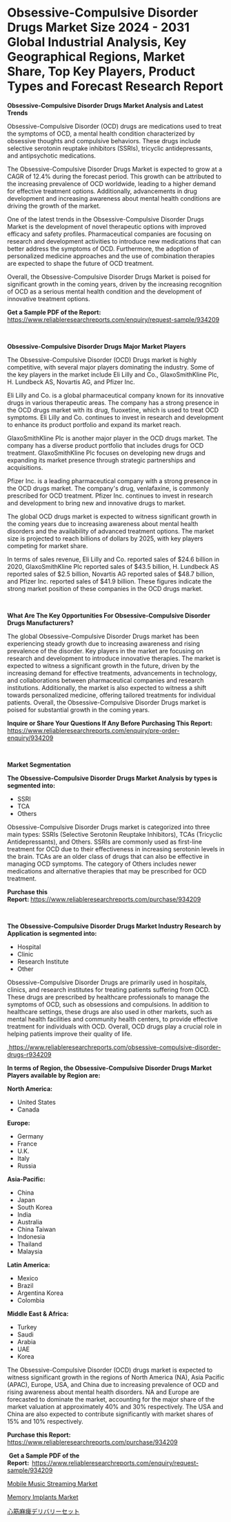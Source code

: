 <p><h1>Obsessive-Compulsive Disorder Drugs Market Size 2024 - 2031 Global Industrial Analysis, Key Geographical Regions, Market Share, Top Key Players, Product Types and Forecast Research Report</h1></p><p><strong>Obsessive-Compulsive Disorder Drugs Market Analysis and Latest Trends</strong></p>
<p><p>Obsessive-Compulsive Disorder (OCD) drugs are medications used to treat the symptoms of OCD, a mental health condition characterized by obsessive thoughts and compulsive behaviors. These drugs include selective serotonin reuptake inhibitors (SSRIs), tricyclic antidepressants, and antipsychotic medications.</p><p>The Obsessive-Compulsive Disorder Drugs Market is expected to grow at a CAGR of 12.4% during the forecast period. This growth can be attributed to the increasing prevalence of OCD worldwide, leading to a higher demand for effective treatment options. Additionally, advancements in drug development and increasing awareness about mental health conditions are driving the growth of the market.</p><p>One of the latest trends in the Obsessive-Compulsive Disorder Drugs Market is the development of novel therapeutic options with improved efficacy and safety profiles. Pharmaceutical companies are focusing on research and development activities to introduce new medications that can better address the symptoms of OCD. Furthermore, the adoption of personalized medicine approaches and the use of combination therapies are expected to shape the future of OCD treatment.</p><p>Overall, the Obsessive-Compulsive Disorder Drugs Market is poised for significant growth in the coming years, driven by the increasing recognition of OCD as a serious mental health condition and the development of innovative treatment options.</p></p>
<p><strong>Get a Sample PDF of the Report:&nbsp;</strong> <a href="https://www.reliableresearchreports.com/enquiry/request-sample/934209">https://www.reliableresearchreports.com/enquiry/request-sample/934209</a></p>
<p>&nbsp;</p>
<p><strong>Obsessive-Compulsive Disorder Drugs Major Market Players</strong></p>
<p><p>The Obsessive-Compulsive Disorder (OCD) Drugs market is highly competitive, with several major players dominating the industry. Some of the key players in the market include Eli Lilly and Co., GlaxoSmithKline Plc, H. Lundbeck AS, Novartis AG, and Pfizer Inc.</p><p>Eli Lilly and Co. is a global pharmaceutical company known for its innovative drugs in various therapeutic areas. The company has a strong presence in the OCD drugs market with its drug, fluoxetine, which is used to treat OCD symptoms. Eli Lilly and Co. continues to invest in research and development to enhance its product portfolio and expand its market reach.</p><p>GlaxoSmithKline Plc is another major player in the OCD drugs market. The company has a diverse product portfolio that includes drugs for OCD treatment. GlaxoSmithKline Plc focuses on developing new drugs and expanding its market presence through strategic partnerships and acquisitions.</p><p>Pfizer Inc. is a leading pharmaceutical company with a strong presence in the OCD drugs market. The company's drug, venlafaxine, is commonly prescribed for OCD treatment. Pfizer Inc. continues to invest in research and development to bring new and innovative drugs to market.</p><p>The global OCD drugs market is expected to witness significant growth in the coming years due to increasing awareness about mental health disorders and the availability of advanced treatment options. The market size is projected to reach billions of dollars by 2025, with key players competing for market share.</p><p>In terms of sales revenue, Eli Lilly and Co. reported sales of $24.6 billion in 2020, GlaxoSmithKline Plc reported sales of $43.5 billion, H. Lundbeck AS reported sales of $2.5 billion, Novartis AG reported sales of $48.7 billion, and Pfizer Inc. reported sales of $41.9 billion. These figures indicate the strong market position of these companies in the OCD drugs market.</p></p>
<p>&nbsp;</p>
<p><strong>What Are The Key Opportunities For Obsessive-Compulsive Disorder Drugs Manufacturers?</strong></p>
<p><p>The global Obsessive-Compulsive Disorder Drugs market has been experiencing steady growth due to increasing awareness and rising prevalence of the disorder. Key players in the market are focusing on research and development to introduce innovative therapies. The market is expected to witness a significant growth in the future, driven by the increasing demand for effective treatments, advancements in technology, and collaborations between pharmaceutical companies and research institutions. Additionally, the market is also expected to witness a shift towards personalized medicine, offering tailored treatments for individual patients. Overall, the Obsessive-Compulsive Disorder Drugs market is poised for substantial growth in the coming years.</p></p>
<p><strong>Inquire or Share Your Questions If Any Before Purchasing This Report:</strong> <a href="https://www.reliableresearchreports.com/enquiry/pre-order-enquiry/934209">https://www.reliableresearchreports.com/enquiry/pre-order-enquiry/934209</a></p>
<p>&nbsp;</p>
<p><strong>Market Segmentation</strong></p>
<p><strong>The Obsessive-Compulsive Disorder Drugs Market Analysis by types is segmented into:</strong></p>
<p><ul><li>SSRI</li><li>TCA</li><li>Others</li></ul></p>
<p><p>Obsessive-Compulsive Disorder Drugs market is categorized into three main types: SSRIs (Selective Serotonin Reuptake Inhibitors), TCAs (Tricyclic Antidepressants), and Others. SSRIs are commonly used as first-line treatment for OCD due to their effectiveness in increasing serotonin levels in the brain. TCAs are an older class of drugs that can also be effective in managing OCD symptoms. The category of Others includes newer medications and alternative therapies that may be prescribed for OCD treatment.</p></p>
<p><strong>Purchase this Report:&nbsp;</strong><a href="https://www.reliableresearchreports.com/purchase/934209">https://www.reliableresearchreports.com/purchase/934209</a></p>
<p>&nbsp;</p>
<p><strong>The Obsessive-Compulsive Disorder Drugs Market Industry Research by Application is segmented into:</strong></p>
<p><ul><li>Hospital</li><li>Clinic</li><li>Research Institute</li><li>Other</li></ul></p>
<p><p>Obsessive-Compulsive Disorder Drugs are primarily used in hospitals, clinics, and research institutes for treating patients suffering from OCD. These drugs are prescribed by healthcare professionals to manage the symptoms of OCD, such as obsessions and compulsions. In addition to healthcare settings, these drugs are also used in other markets, such as mental health facilities and community health centers, to provide effective treatment for individuals with OCD. Overall, OCD drugs play a crucial role in helping patients improve their quality of life.</p></p>
<p><a href="https://www.reliableresearchreports.com/obsessive-compulsive-disorder-drugs-r934209">&nbsp;https://www.reliableresearchreports.com/obsessive-compulsive-disorder-drugs-r934209</a></p>
<p><strong>In terms of Region, the Obsessive-Compulsive Disorder Drugs Market Players available by Region are:</strong></p>
<p>
    <p> <strong> North America: </strong>
        <ul>
            <li>United States</li>
            <li>Canada</li>
        </ul>
        </p> 
    <p> <strong> Europe: </strong>
        <ul>
            <li>Germany</li>
            <li>France</li>
            <li>U.K.</li>
            <li>Italy</li>
            <li>Russia</li>
        </ul>
        </p> 
    <p> <strong> Asia-Pacific: </strong>
        <ul>
            <li>China</li>
            <li>Japan</li>
            <li>South Korea</li>
            <li>India</li>
            <li>Australia</li>
            <li>China Taiwan</li>
            <li>Indonesia</li>
            <li>Thailand</li>
            <li>Malaysia</li>
        </ul>
        </p> 
    <p> <strong> Latin America: </strong>
        <ul>
            <li>Mexico</li>
            <li>Brazil</li>
            <li>Argentina Korea</li>
            <li>Colombia</li>
        </ul>
        </p> 
    <p> <strong> Middle East & Africa: </strong>
        <ul>
            <li>Turkey</li>
            <li>Saudi</li>
            <li>Arabia</li>
            <li>UAE</li>
            <li>Korea</li>
        </ul>
    </p>
    </p>
<p><p>The Obsessive-Compulsive Disorder (OCD) drugs market is expected to witness significant growth in the regions of North America (NA), Asia Pacific (APAC), Europe, USA, and China due to increasing prevalence of OCD and rising awareness about mental health disorders. NA and Europe are forecasted to dominate the market, accounting for the major share of the market valuation at approximately 40% and 30% respectively. The USA and China are also expected to contribute significantly with market shares of 15% and 10% respectively.</p></p>
<p><strong>Purchase this Report: </strong><a href="https://www.reliableresearchreports.com/purchase/934209">https://www.reliableresearchreports.com/purchase/934209</a></p>
<p>&nbsp;<strong>Get a Sample PDF of the Report:&nbsp;&nbsp;</strong><a href="https://www.reliableresearchreports.com/enquiry/request-sample/934209">https://www.reliableresearchreports.com/enquiry/request-sample/934209</a></p>
<p><strong></strong></p>
<p><p><a href="https://github.com/Krish2023na/Market-Research-Report-List-5/blob/main/mobile-music-streaming-market.md">Mobile Music Streaming Market</a></p><p><a href="https://github.com/bmorecock/Market-Research-Report-List-4/blob/main/memory-implants-market.md">Memory Implants Market</a></p><p><a href="https://github.com/KenyonJohns/Market-Research-Report-List-1/blob/main/3240186178931.md">心筋麻痺デリバリーセット</a></p></p>